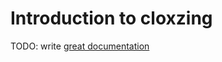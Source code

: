 # Introduction to cloxzing

TODO: write [great documentation](http://jacobian.org/writing/what-to-write/)
